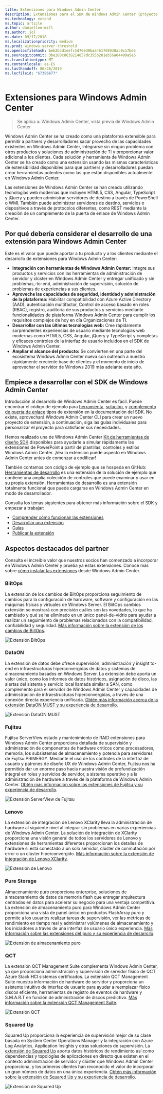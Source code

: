 ```yaml
---
title: Extensiones para Windows Admin Center
description: Extensiones para el SDK de Windows Admin Center (proyecto Honolulu)
ms.technology: extend
ms.topic: article
author: daniellee-msft
ms.author: jol
ms.date: 09/17/2018
ms.localizationpriority: medium
ms.prod: windows-server-threshold
ms.openlocfilehash: beb2b3d1eefc5d70e39baa461708938ac9c17be5
ms.sourcegitcommit: 3be280c8638214857dc355b201eb56a04499a5e5
ms.translationtype: MT
ms.contentlocale: es-ES
ms.lasthandoff: 06/26/2019
ms.locfileid: "67396677"
---
```

# <a name="extensions-for-windows-admin-center"></a>Extensiones para Windows Admin Center

>Se aplica a: Windows Admin Center, vista previa de Windows Admin Center

Windows Admin Center se ha creado como una plataforma extensible para permitir a partners y desarrolladores sacar provecho de las capacidades existentes en Windows Admin Center, integrarse sin ningún problema con otros productos y soluciones de administración de TI y proporcionar valor adicional a los clientes. Cada solución y herramienta de Windows Admin Center se ha creado como una extensión usando las mismas características de extensibilidad disponibles para que partners y desarrolladores puedan crear herramientas potentes como las que están disponibles actualmente en Windows Admin Center.

Las extensiones de Windows Admin Center se han creado utilizando tecnologías web modernas que incluyen HTML5, CSS, Angular, TypeScript y jQuery y pueden administrar servidores de destino a través de PowerShell o WMI. También puede administrar servidores de destino, servicios o dispositivos a través de protocolos diferentes, como REST mediante la creación de un complemento de la puerta de enlace de Windows Admin Center.

## <a name="why-you-should-consider-developing-an-extension-for-windows-admin-center"></a>Por qué debería considerar el desarrollo de una extensión para Windows Admin Center

Este es el valor que puede aportar a tu producto y a los clientes mediante el desarrollo de extensiones para Windows Admin Center:

- **Integración con herramientas de Windows Admin Center:** Integre sus productos y servicios con las herramientas de administración de servidor y clúster en Windows Admin Center y entregar unificado y sin problemas,-to-end, administración de supervisión, solución de problemas de experiencias a sus clientes.
- **Aproveche las capacidades de seguridad, identidad y administración de la plataforma:** Habilitar compatibilidad con Azure Active Directory (AAD), autenticación multifactor, Control de acceso basado en roles (RBAC), registro, auditoría de sus productos y servicios mediante funcionalidades de plataforma Windows Admin Center para cumplir los requisitos complejos de hoy en día Organizaciones de TI.
- **Desarrollar con las últimas tecnologías web:** Cree rápidamente sorprendentes experiencias de usuario mediante tecnologías web modernas como HTML5, CSS, Angular, jQuery y TypeScript y completas y eficaces controles de la interfaz de usuario incluidos en el SDK de Windows Admin Center.
- **Ampliar el alcance del producto:** Se convierten en una parte del ecosistema Windows Admin Center nueva con outreach a nuestro rápidamente creciente base de clientes y el momento de inicio de aprovechar el servidor de Windows 2019 más adelante este año.

## <a name="start-developing-with-the-windows-admin-center-sdk"></a>Empiece a desarrollar con el SDK de Windows Admin Center

Introducción al desarrollo de Windows Admin Center es fácil.  Puede encontrar el código de ejemplo para [herramienta](develop-tool.md), [solución](develop-solution.md), y [complemento de puerta de enlace](develop-gateway-plugin.md) tipos de extensión en la documentación del SDK. No existe, aprovechará Windows Admin Center CLI para crear un nuevo proyecto de extensión, a continuación, siga las guías individuales para personalizar el proyecto para satisfacer sus necesidades.

Hemos realizado una de Windows Admin Center [Kit de herramientas de diseño SDK](https://github.com/Microsoft/windows-admin-center-sdk/blob/master/WindowsAdminCenterDesignToolkit.zip) disponibles para ayudarle a simular rápidamente las extensiones de PowerPoint a partir de plantillas, controles y estilos Windows Admin Center. ¡Vea la extensión puede aspecto en Windows Admin Center antes de comenzar a codificar!

También contamos con código de ejemplo que se hospeda en GitHub: [Herramientas de desarrollo](https://aka.ms/wacsdk) es una extensión de la solución de ejemplo que contiene una amplia colección de controles que puede examinar y usar en su propia extensión. Herramientas de desarrollo es una extensión totalmente funcional que puede cargarse en Windows Admin Center en modo de desarrollador.

Consulta los temas siguientes para obtener más información sobre el SDK y empezar a trabajar:

- [Comprender cómo funcionan las extensiones](understand-extensions.md)
- [Desarrollar una extensión](developing-extensions.md)
- [Guías](guides.md)
- [Publicar la extensión](publish-extensions.md)

## <a name="partner-spotlight"></a>Aspectos destacados del partner

Consulta el increíble valor que nuestros socios han comenzado a incorporar en Windows Admin Center y prueba ya estas extensiones. Conoce más sobre [cómo instalar las extensiones](../configure/using-extensions.md) desde Windows Admin Center.

### <a name="biitops"></a>BiitOps
La extensión de los cambios de BiitOps proporciona seguimiento de cambios para la configuración de hardware, software y configuración en las máquinas físicas y virtuales de Windows Server. El BiitOps cambios extensión se mostrará con precisión cuáles son las novedades, lo que ha cambiado y qué se ha eliminado en un único panel-de-vidrio para ayudar a realizar un seguimiento de problemas relacionados con la compatibilidad, confiabilidad y seguridad. [Más información sobre la extensión de los cambios de BiitOps](case-studies/biitops.md).

![Extensión BiitOps](../media/extensibility-overview/biitops-1.png)

### <a name="dataon"></a>DataON

La extensión de datos debe ofrece supervisión, administración y insight to-end en infraestructuras hiperconvergidas de datos y sistemas de almacenamiento basados en Windows Server. La extensión debe aporta un valor único, como los informes de datos históricos, asignación de disco, las alertas del sistema y servicio local llamada similar a SAN, como complemento para el servidor de Windows Admin Center y capacidades de administración de infraestructuras hiperconvergidas, a través de una conexión directa experiencia unificada. [Obtén más información acerca de la extensión DataON MUST y su experiencia de desarrollo](case-studies/dataon.md).

![Extensión DataON MUST](../media/extensibility-overview/dataon-must-extension.png)

### <a name="fujitsu"></a>Fujitsu

Fujitsu ServerView estado y mantenimiento de RAID extensiones para Windows Admin Center proporciona detallada de supervisión y administración de componentes de hardware críticos como procesadores, memoria, los subsistemas de almacenamiento y potencia para servidores de Fujitsu PRIMERGY. Mediante el uso de los controles de la interfaz de usuario y patrones de diseño UX de Windows Admin Center, Fujitsu nos ha permitido dar un enorme paso hacia nuestra visión de profundización integral en roles y servicios de servidor, a sistema operativo y a la administración de hardware a través de la plataforma de Windows Admin Center. [Obtén más información sobre las extensiones de Fujitsu y su experiencia de desarrollo](case-studies/fujitsu.md).

![Extensión ServerView de Fujitsu](../media/extensibility-overview/fujitsu-serverview-extension.png)

### <a name="lenovo"></a>Lenovo

La extensión de integración de Lenovo XClarity lleva la administración de hardware al siguiente nivel al integrar sin problemas en varias experiencias de Windows Admin Center. La solución de integración de XClarity proporciona una visión general de todos los servidores de Lenovo y extensiones de herramientas diferentes proporcionan los detalles de hardware si está conectado a un solo servidor, clúster de conmutación por error o un clúster hiperconvergido. [Más información sobre la extensión de integración de Lenovo XClarity](case-studies/lenovo.md).

![Extensión de Lenovo](../media/extensibility-overview/lenovo-extension.png)

### <a name="pure-storage"></a>Pure Storage

Almacenamiento puro proporciona enterprise, soluciones de almacenamiento de datos de memoria flash que entregar arquitectura centradas en datos para acelerar su negocio para una ventaja competitiva. La extensión de almacenamiento puro para Windows Admin Center proporciona una vista de panel único en productos FlashArray puro y permite a los usuarios realizar tareas de supervisión, ver las métricas de rendimiento en tiempo real y administrar volúmenes de almacenamiento y los iniciadores a través de una interfaz de usuario único experiencia. [Más información sobre las extensiones del puro y su experiencia de desarrollo](case-studies/purestorage.md).

![Extensión de almacenamiento puro](../media/extensibility-overview/purestorage-extension.png)

### <a name="qct"></a>QCT

La extensión QCT Management Suite complementa Windows Admin Center, ya que proporciona administración y supervisión de servidor físico de QCT Azure Stack HCI sistemas certificados. La extensión QCT Management Suite muestra información de hardware de servidor y proporciona un asistente intuitivo de interfaz de usuario para ayudar a reemplazar físico discos eficiente, herramientas de registro de eventos de hardware y S.M.A.R.T en función de administración de discos predictivo. [Más información sobre la extensión QCT Management Suite](case-studies/qct.md).

![Extensión QCT](../media/extensibility-overview/qct-extension.png)

### <a name="squared-up"></a>Squared Up

Squared Up proporciona la experiencia de supervisión mejor de su clase basada en System Center Operations Manager y la integración con Azure Log Analytics, Application Insights y otras soluciones de supervisión. La [extensión de Squared Up](https://squaredup.com/product/honolulu/windows-admin-center-extension/?utm_source=microsoft-docs&utm_medium=public-relations&utm_campaign=honolulu) aporta datos históricos de rendimiento así como dependencias y topologías de aplicaciones en directo que existen en el contexto administración de servidor y clúster que Windows Admin Center proporciona, y los primeros clientes han reconocido el valor de incorporar un gran número de datos en una única experiencia. [Obtén más información sobre la extensión de Squared Up y su experiencia de desarrollo](case-studies/squared-up.md).

![Extensión de Squared Up](../media/extensibility-overview/squaredup-extension.png)